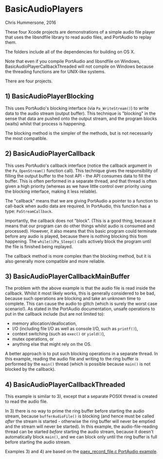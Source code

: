 # BasicAudioPlayers
Chris Hummersone, 2016

These four Xcode projects are demonstrations of a simple audio file player that uses the libsndfile library to read audio files, and PortAudio to replay them.

The folders include all of the dependencies for building on OS X.

Note that even if you compile PortAudio and libsndfile on Windows, BasicAudioPlayerCallbackThreaded will not compile on Windows because the threading functions are for UNIX-like systems.

There are four projects.

## 1) BasicAudioPlayerBlocking

This uses PortAudio's blocking interface (via `Pa_WriteStream()`) to write data to the audio stream (output buffer). This technique is "blocking" in the sense that data are pushed onto the output stream, and the program blocks (waits) whilst that process is happening.

The blocking method is the simpler of the methods, but is not necessarily the most compatible.

## 2) BasicAudioPlayerCallback

This uses PortAudio's callback interface (notice the callback argument in the `Pa_OpenStream()` function call). This technique gives the responsibility of filling the output buffer to the host API - the API consumes data to fill the buffer. This is often performed in a separate thread, and that thread is often given a high priority (whereas as we have little control over priority using the blocking interface, making it less reliable).

The "callback" means that we are giving PortAudio a pointer to a function to call-back when audio data are required. In PortAudio, this function has a type: `PaStreamCallback`.

Importantly, the callback does not "block". (This is a good thing, because it means that our program can do other things whilst audio is consumed and processed). However, it also means that this basic program could terminate before any audio is played, because there is nothing blocking this from happening. The `while()`/`Pa_Sleep()` calls actively block the program until the file is finished being replayed.

The callback method is more complex than the blocking method, but it is also generally more compatible and more reliable.

## 3) BasicAudioPlayerCallbackMainBuffer

The problem with the above example is that the audio file is read inside the callback. Whilst it most likely works, this is generally considered to be bad, because such operations are blocking and take an unknown time to complete. This can cause the audio to glitch (which is surely the worst case scenario!). As stated in the PortAudio documentation, unsafe operations to put in the callback include (but are not limited to):

 * memory allocation/deallocation,
 * I/O (including file I/O as well as console I/O, such as `printf()`),
 * context switching (such as `exec()` or `yield()`),
 * mutex operations, or
 * anything else that might rely on the OS.

A better approach is to put such blocking operations in a separate thread. In this example, reading the audio file and writing to the ring buffer is performed by the `main()` thread (which is possible because `main()` is not blocked by the callback).

## 4) BasicAudioPlayerCallbackThreaded

This example is similar to 3), except that a separate POSIX thread is created to read the audio file.

In 3) there is no way to prime the ring buffer before starting the audio stream, because `bufferAudioFile()` is blocking (and hence must be called *after* the stream is started - otherwise the ring buffer will never be emptied and the stream will never be started). In this example, the audio-file-reading thread can be started *before* starting the audio stream, because it doesn't automatically block `main()`, and we can block only until the ring buffer is full before starting the audio stream.

Examples 3) and 4) are based on the [paex_record_file.c PortAudio example](http://www.portaudio.com/docs/v19-doxydocs/paex__record__file_8c_source.html).
